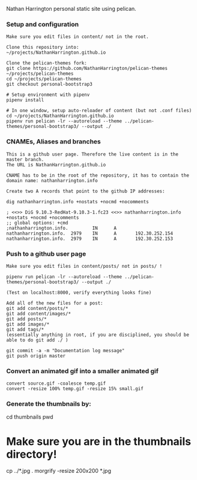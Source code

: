 Nathan Harrington personal static site using pelican.

### Setup and configuration

    Make sure you edit files in content/ not in the root.

    Clone this repository into:
    ~/projects/NathanHarrington.github.io
    
    Clone the pelican-themes fork:
    git clone https://github.com/NathanHarrington/pelican-themes ~/projects/pelican-themes
    cd ~/projects/pelican-themes
    git checkout personal-bootstrap3

    # Setup environment with pipenv
    pipenv install 

    # In one window, setup auto-reloader of content (but not .conf files)
    cd ~/projects/NathanHarrington.github.io
    pipenv run pelican -lr --autoreload --theme ../pelican-themes/personal-bootstrap3/ --output ./
    

### CNAMEs, Aliases and branches

    This is a github user page. Therefore the live content is in the master branch.
    The URL is NathanHarrington.github.io

    CNAME has to be in the root of the repository, it has to contain the
    domain name: nathanharrington.info

    Create two A records that point to the github IP addresses:
    
    dig nathanharrington.info +nostats +nocmd +nocomments

    ; <<>> DiG 9.10.3-RedHat-9.10.3-1.fc23 <<>> nathanharrington.info
    +nostats +nocmd +nocomments
    ;; global options: +cmd
    ;nathanharrington.info.         IN      A
    nathanharrington.info.  2979    IN      A       192.30.252.154
    nathanharrington.info.  2979    IN      A       192.30.252.153


### Push to a github user page

    Make sure you edit files in content/posts/ not in posts/ !

    pipenv run pelican -lr --autoreload --theme ../pelican-themes/personal-bootstrap3/ --output ./

    (Test on localhost:8000, verify everything looks fine)

    Add all of the new files for a post:
    git add content/posts/*
    git add content/images/*
    git add posts/*
    git add images/* 
    git add tags/* 
    (essentially anything in root, if you are disciplined, you should be
    able to do git add ./ )

    git commit -a -m "Documentation log message"
    git push origin master


### Convert an animated gif into a smaller animated gif

    convert source.gif -coalesce temp.gif
    convert -resize 100% temp.gif -resize 15% small.gif

### Generate the thumbnails by:

  cd thumbnails
  pwd
# Make sure you are in the thumbnails directory!
  cp ../*.jpg .
  morgrify -resize 200x200 *.jpg

